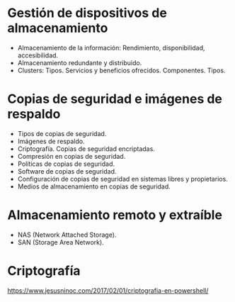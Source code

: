 # Gestión de dispositivos de almacenamiento
- Almacenamiento de la información: Rendimiento, disponibilidad, accesibilidad.
- Almacenamiento redundante y distribuido.
- Clusters: Tipos. Servicios y beneficios ofrecidos. Componentes. Tipos.

# Copias de seguridad e imágenes de respaldo
- Tipos de copias de seguridad.
- Imágenes de respaldo.
- Criptografía. Copias de seguridad encriptadas.
- Compresión en copias de seguridad.
- Políticas de copias de seguridad.
- Software de copias de seguridad.
- Configuración de copias de seguridad en sistemas libres y propietarios.
- Medios de almacenamiento en copias de seguridad.

# Almacenamiento remoto y extraíble
- NAS (Network Attached Storage).
- SAN (Storage Area Network).

# Criptografía
https://www.jesusninoc.com/2017/02/01/criptografia-en-powershell/


